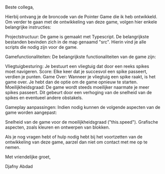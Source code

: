 Beste collega,

Hierbij ontvang je de broncode van de Pointer Game die ik heb ontwikkeld. Om verder te gaan met de ontwikkeling van deze game, volgen hier enkele belangrijke instructies:

Projectstructuur: De game is gemaakt met Typescript. De belangrijkste bestanden bevinden zich in de map genaamd "src". Hierin vind je alle scripts die nodig zijn voor de game.

Gamefunctionaliteiten: De belangrijkste functionaliteiten van de game zijn:

Vliegtuigbesturing: Je bestuurt een vliegtuig dat door een reeks spikes moet navigeren.
Score: Elke keer dat je succesvol een spike passeert, verdien je punten.
Game Over: Wanneer je vliegtuig een spike raakt, is het game over. Je hebt dan de optie om de game opnieuw te starten.
Moeilijkheidsgraad: De game wordt steeds moeilijker naarmate je meer spikes passeert. Dit gebeurt door een verhoging van de snelheid van de spikes en eventueel andere obstakels.

Gameplay aanpassingen: Indien nodig kunnen de volgende aspecten van de game worden aangepast:

Snelheid van de game voor de moeilijkheidsgraad ("this.speed").
Grafische aspecten, zoals kleuren en ontwerpen van blokken.

Als je nog vragen hebt of hulp nodig hebt bij het voortzetten van de ontwikkeling van deze game, aarzel dan niet om contact met me op te nemen.

Met vriendelijke groet,

Djafny Abdad
